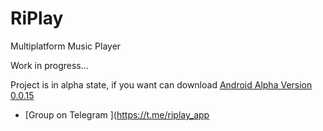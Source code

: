# RiPlay
Multiplatform Music Player

Work in progress...

Project is in alpha state, if you want can download [Android Alpha Version 0.0.15](https://raw.githubusercontent.com/fast4x/RiPlay/main/RiPlay-full-release-0.0.15-alpha.apk)

- [Group on Telegram ](https://t.me/riplay_app
